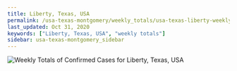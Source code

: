 ```yaml
---
title: Liberty, Texas, USA
permalink: /usa-texas-montgomery/weekly_totals/usa-texas-liberty-weekly_totals.html
last_updated: Oct 31, 2020
keywords: ["Liberty, Texas, USA", "weekly totals"]
sidebar: usa-texas-montgomery_sidebar
---
```


![Weekly Totals of Confirmed Cases for Liberty, Texas, USA](/covid_tracker/images/graphs/usa-texas-liberty-weekly_totals_graph.png)
